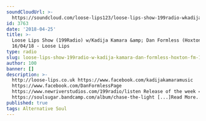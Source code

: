```yaml
---
soundCloudUrl: >-
  https://soundcloud.com/loose-lips123/loose-lips-show-199radio-wkadija-kamara-dan-formless-hoxton-fm-160418
id: 3763
date: '2018-04-25'
title: >-
  Loose Lips Show (199Radio) w/Kadija Kamara &amp; Dan Formless (Hoxton FM) -
  16/04/18 - Loose Lips
type: radio
slug: loose-lips-show-199radio-w-kadija-kamara-dan-formless-hoxton-fm-16-04-18
author: 100
banner: []
description: >-
  http://loose-lips.co.uk https://www.facebook.com/kadijakamaramusic
  https://www.facebook.com/DanFormlessPage
  https://www.newriverstudios.com/199radio/listen Release of the week =
  https://soulsugar.bandcamp.com/album/chase-the-light [...]Read More...
published: true
tags: Alternative Soul
---
```

